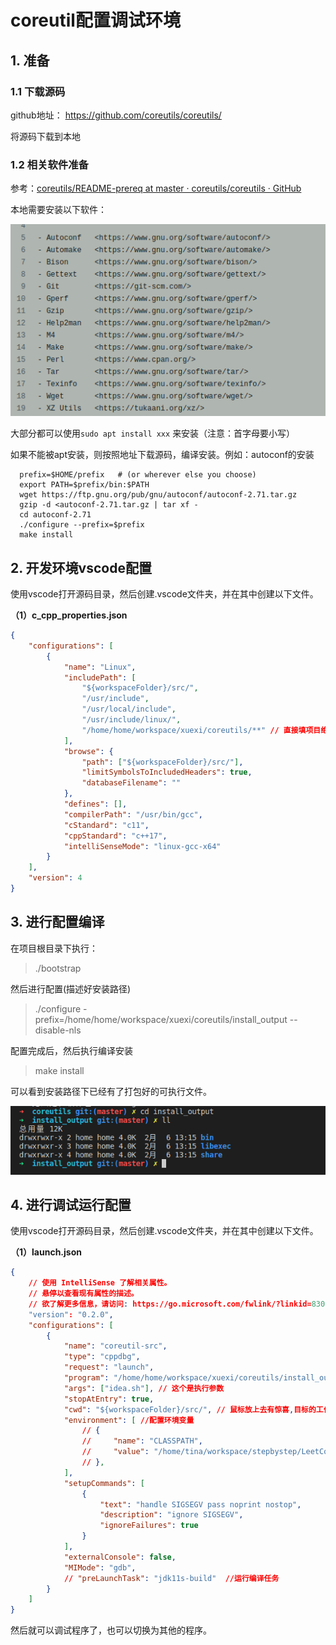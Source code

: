 # coreutil配置调试环境

## 1. 准备

### 1.1 下载源码

github地址： https://github.com/coreutils/coreutils/

将源码下载到本地

### 1.2 相关软件准备

参考：[coreutils/README-prereq at master · coreutils/coreutils · GitHub](https://github.com/coreutils/coreutils/blob/master/README-prereq)

本地需要安装以下软件：

![](../../../assets/2023-02-06-13-37-23-image.png)

大部分都可以使用`sudo apt install xxx` 来安装（注意：首字母要小写）

如果不能被apt安装，则按照地址下载源码，编译安装。例如：autoconf的安装

```shell
  prefix=$HOME/prefix   # (or wherever else you choose)
  export PATH=$prefix/bin:$PATH
  wget https://ftp.gnu.org/pub/gnu/autoconf/autoconf-2.71.tar.gz
  gzip -d <autoconf-2.71.tar.gz | tar xf -
  cd autoconf-2.71
  ./configure --prefix=$prefix
  make install
```

## 2. 开发环境vscode配置

使用vscode打开源码目录，然后创建.vscode文件夹，并在其中创建以下文件。

**（1）c_cpp_properties.json**

```json
{
    "configurations": [
        {
            "name": "Linux",
            "includePath": [
                "${workspaceFolder}/src/",
                "/usr/include",
                "/usr/local/include",
                "/usr/include/linux/",
                "/home/home/workspace/xuexi/coreutils/**" // 直接填项目绝对路径，咱也不知道为啥
            ],
            "browse": {
                "path": ["${workspaceFolder}/src/"],
                "limitSymbolsToIncludedHeaders": true,
                "databaseFilename": ""
            },
            "defines": [],
            "compilerPath": "/usr/bin/gcc",
            "cStandard": "c11",
            "cppStandard": "c++17",
            "intelliSenseMode": "linux-gcc-x64"
        }
    ],
    "version": 4
}
```

## 3. 进行配置编译

在项目根目录下执行：

> ./bootstrap

然后进行配置(描述好安装路径)

> ./configure  -prefix=/home/home/workspace/xuexi/coreutils/install_output --disable-nls

配置完成后，然后执行编译安装

> make install

可以看到安装路径下已经有了打包好的可执行文件。

![](../../../assets/2023-02-06-13-46-59-image.png)

## 4. 进行调试运行配置

使用vscode打开源码目录，然后创建.vscode文件夹，并在其中创建以下文件。

**（1）launch.json**

```json
{
    // 使用 IntelliSense 了解相关属性。 
    // 悬停以查看现有属性的描述。
    // 欲了解更多信息，请访问: https://go.microsoft.com/fwlink/?linkid=830387
    "version": "0.2.0",
    "configurations": [
        {
            "name": "coreutil-src",
            "type": "cppdbg",
            "request": "launch",
            "program": "/home/home/workspace/xuexi/coreutils/install_output/bin/nohup", //要运行的目标程序
            "args": ["idea.sh"], // 这个是执行参数
            "stopAtEntry": true,
            "cwd": "${workspaceFolder}/src/", // 鼠标放上去有惊喜,目标的工作目录
            "environment": [ //配置环境变量
                // {
                //     "name": "CLASSPATH",
                //     "value": "/home/tina/workspace/stepbystep/LeetCode/HelloWorld/out/production"
                // },
            ],
            "setupCommands": [
                {
                    "text": "handle SIGSEGV pass noprint nostop", 
                    "description": "ignore SIGSEGV", 
                    "ignoreFailures": true 
                }
            ],
            "externalConsole": false,
            "MIMode": "gdb",
            // "preLaunchTask": "jdk11s-build"  //运行编译任务
        }
    ]
}
```

然后就可以调试程序了，也可以切换为其他的程序。


